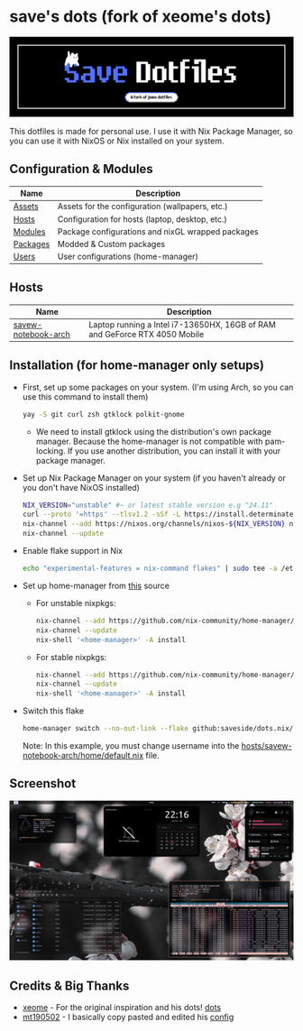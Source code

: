 # save's dots (fork of xeome's dots)
![sway](https://raw.githubusercontent.com/saveside/dots/refs/heads/main/assets/Banner.png)

This dotfiles is made for personal use. I use it with Nix Package Manager, so you can use it with NixOS or Nix installed on your system.

## Configuration & Modules

| Name                   | Description                                                            |
| ---------------------- | ---------------------------------------------------------------------- |
| [Assets](./assets)     | Assets for the configuration (wallpapers, etc.)                        |
| [Hosts](./hosts)       | Configuration for hosts (laptop, desktop, etc.)                        |
| [Modules](./modules)   | Package configurations and nixGL wrapped packages                      |
| [Packages](./packages) | Modded & Custom packages                                               |
| [Users](./users)       | User configurations (home-manager)                                     |

## Hosts

| Name                                                 | Description                                                                     |
| ---------------------------------------------------- | ------------------------------------------------------------------------------- |
| [savew-notebook-arch](./hosts/savew-notebook-arch)   | Laptop running a Intel i7-13650HX, 16GB of RAM and GeForce RTX 4050 Mobile      |

## Installation (for home-manager only setups)

- First, set up some packages on your system. (I'm using Arch, so you can use this command to install them)

  ```bash
  yay -S git curl zsh gtklock polkit-gnome
  ```

  - We need to install gtklock using the distribution's own package manager. Because the home-manager is not compatible with pam-locking. If you use another distribution, you can install it with your package manager.

- Set up Nix Package Manager on your system (if you haven't already or you don't have NixOS installed)

    ```sh
    NIX_VERSION="unstable" #~ or latest stable version e.g "24.11"
    curl --proto '=https' --tlsv1.2 -sSf -L https://install.determinate.systems/nix | sh -s -- install
    nix-channel --add https://nixos.org/channels/nixos-${NIX_VERSION} nixpkgs
    nix-channel --update
    ```

- Enable flake support in Nix

    ```sh
    echo "experimental-features = nix-command flakes" | sudo tee -a /etc/nix/nix.conf
    ```

- Set up home-manager from [this](https://nix-community.github.io/home-manager/index.xhtml#ch-installation) source

  - For unstable nixpkgs:

    ```sh
    nix-channel --add https://github.com/nix-community/home-manager/archive/master.tar.gz home-manager
    nix-channel --update
    nix-shell '<home-manager>' -A install
    ```

  - For stable nixpkgs:

    ```sh
    nix-channel --add https://github.com/nix-community/home-manager/archive/release-24.11.tar.gz home-manager
    nix-channel --update
    nix-shell '<home-manager>' -A install
    ```

- Switch this flake

    ```sh
    home-manager switch --no-out-link --flake github:saveside/dots.nix/unstable#savew-notebook-arch
    ```

    Note: In this example, you must change username into the [hosts/savew-notebook-arch/home/default.nix](./hosts/savew-notebook-arch/home/default.nix) file.

## Screenshot

![sway](https://raw.githubusercontent.com/saveside/dots.nix/refs/heads/main/assets/banner.png)
## Credits & Big Thanks

- [xeome](https://github.com/xeome) - For the original inspiration and his dots! [dots](https://github.com/xeome/dots)
- [mt190502](https://github.com/mt190502) - I basically copy pasted and edited his [config](https://github.com/mt190502/dotfiles.nix)
